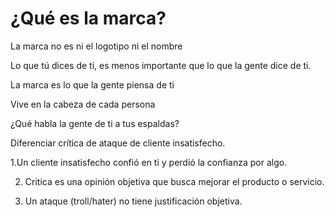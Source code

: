 # ¿Qué es la marca?

La marca no es ni el logotipo ni el nombre

Lo que tú dices de ti, es menos importante que lo que la gente dice de ti.


La marca es lo que la gente piensa de ti

Vive en la cabeza de cada persona


¿Qué habla la gente de ti a tus espaldas?


Diferenciar crítica de ataque de cliente insatisfecho.

1.Un cliente insatisfecho confió en ti y perdió la confianza por algo. 


2. Critica es una opinión objetiva que busca mejorar el producto o servicio.


3. Un ataque (troll/hater) no tiene justificación objetiva.
